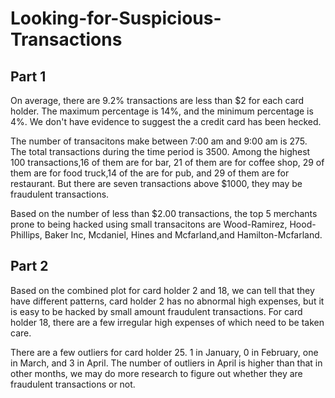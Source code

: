# Looking-for-Suspicious-Transactions

## Part 1

On average, there are 9.2% transactions are less than $2 for each card holder. The maximum percentage is 14%, and the minimum percentage is 4%. We don't have evidence to suggest the a credit card has been hecked.  

The number of transacitons make between 7:00 am and 9:00 am is 275. The total transactions during the time period is 3500. Among the highest 100 transactions,16 of them are for bar, 21 of them are for coffee shop, 29 of them are for food truck,14 of the are for pub, and 29 of them are for restaurant. But there are seven transactions above $1000, they may be fraudulent transactions.


Based on the number of less than $2.00 transactions, the top 5 merchants prone to being hacked using small transacitons are Wood-Ramirez, Hood-Phillips, Baker Inc, Mcdaniel, Hines and Mcfarland,and Hamilton-Mcfarland.


## Part 2
Based on the combined plot for card holder 2 and 18, we can tell that they have different patterns, card holder 2 has no abnormal high expenses, but it is easy to be hacked by small amount fraudulent transactions. For card holder 18, there are a few irregular high expenses of which need to be taken care. 

There are a few outliers for card holder 25. 1 in January, 0 in February, one in March, and 3 in April. The number of outliers in April is higher than that in other months, we may do more research to figure out whether they are fraudulent transactions or not. 